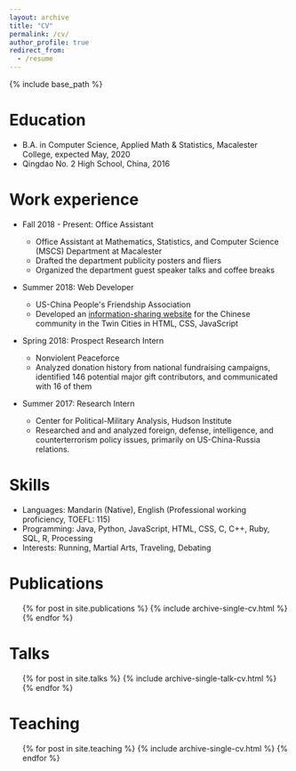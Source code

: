 ```yaml
---
layout: archive
title: "CV"
permalink: /cv/
author_profile: true
redirect_from:
  - /resume
---
```


{% include base_path %}

Education
======
* B.A. in Computer Science, Applied Math & Statistics, Macalester College, expected May, 2020
* Qingdao No. 2 High School, China, 2016

Work experience
======
* Fall 2018 - Present: Office Assistant
  * Office Assistant at Mathematics, Statistics, and Computer Science (MSCS) Department at Macalester
  * Drafted the department publicity posters and fliers
  * Organized the department guest speaker talks and coffee breaks

* Summer 2018: Web Developer
  * US-China People's Friendship Association
  * Developed an [information-sharing website](https://uscpfa-mn.org) for the Chinese community in the Twin Cities in
HTML, CSS, JavaScript

* Spring 2018: Prospect Research Intern
  * Nonviolent Peaceforce
  * Analyzed donation history from national fundraising campaigns, identified 146 potential
major gift contributors, and communicated with 16 of them

* Summer 2017: Research Intern
  * Center for Political-Military Analysis, Hudson Institute
  * Researched and and analyzed foreign, defense, intelligence, and counterterrorism policy issues, primarily on US-China-Russia relations.

Skills
======
* Languages: Mandarin (Native), English (Professional working proficiency, TOEFL: 115)
* Programming: Java, Python, JavaScript, HTML, CSS, C, C++, Ruby, SQL, R, Processing
* Interests: Running, Martial Arts, Traveling, Debating

Publications
======
  <ul>{% for post in site.publications %}
    {% include archive-single-cv.html %}
  {% endfor %}</ul>

Talks
======
  <ul>{% for post in site.talks %}
    {% include archive-single-talk-cv.html %}
  {% endfor %}</ul>

Teaching
======
  <ul>{% for post in site.teaching %}
    {% include archive-single-cv.html %}
  {% endfor %}</ul>
